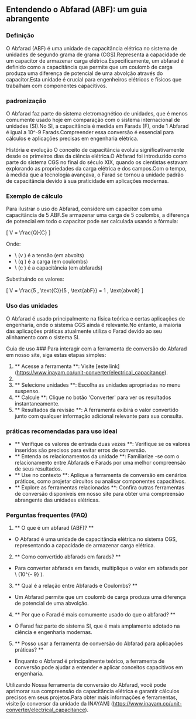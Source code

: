 ## Entendendo o Abfarad (ABF): um guia abrangente

### Definição
O Abfarad (ABF) é uma unidade de capacitância elétrica no sistema de unidades de segundo grama de grama (CGS).Representa a capacidade de um capacitor de armazenar carga elétrica.Especificamente, um abfarad é definido como a capacitância que permite que um coulomb de carga produza uma diferença de potencial de uma abvolção através do capacitor.Esta unidade é crucial para engenheiros elétricos e físicos que trabalham com componentes capacitivos.

### padronização
O Abfarad faz parte do sistema eletromagnético de unidades, que é menos comumente usado hoje em comparação com o sistema internacional de unidades (SI).No SI, a capacitância é medida em Farads (F), onde 1 Abfarad é igual a 10^-9 Farads.Compreender essa conversão é essencial para cálculos e aplicações precisas em engenharia elétrica.

História e evolução
O conceito de capacitância evoluiu significativamente desde os primeiros dias da ciência elétrica.O Abfarad foi introduzido como parte do sistema CGS no final do século XIX, quando os cientistas estavam explorando as propriedades da carga elétrica e dos campos.Com o tempo, à medida que a tecnologia avançava, o Farad se tornou a unidade padrão de capacitância devido à sua praticidade em aplicações modernas.

### Exemplo de cálculo
Para ilustrar o uso do Abfarad, considere um capacitor com uma capacitância de 5 ABF.Se armazenar uma carga de 5 coulombs, a diferença de potencial em todo o capacitor pode ser calculada usando a fórmula:

\[ V = \frac{Q}{C} \]

Onde:
- \ (v \) é a tensão (em abvolts)
- \ (q \) é a carga (em coulombs)
- \ (c \) é a capacitância (em abfarads)

Substituindo os valores:

\[ V = \frac{5 \, \text{C}}{5 \, \text{abF}} = 1 \, \text{abvolt} \]

### Uso das unidades
O Abfarad é usado principalmente na física teórica e certas aplicações de engenharia, onde o sistema CGS ainda é relevante.No entanto, a maioria das aplicações práticas atualmente utiliza o Farad devido ao seu alinhamento com o sistema SI.

Guia de uso ###
Para interagir com a ferramenta de conversão do Abfarad em nosso site, siga estas etapas simples:

1. ** Acesse a ferramenta **: Visite [este link] (https://www.inayam.co/unit-converter/electrical_capacitance).
2.
3. ** Selecione unidades **: Escolha as unidades apropriadas no menu suspenso.
4. ** Calcule **: Clique no botão 'Converter' para ver os resultados instantaneamente.
5. ** Resultados da revisão **: A ferramenta exibirá o valor convertido junto com qualquer informação adicional relevante para sua consulta.

### práticas recomendadas para uso ideal
- ** Verifique os valores de entrada duas vezes **: Verifique se os valores inseridos são precisos para evitar erros de conversão.
- ** Entenda os relacionamentos da unidade **: Familiarize -se com o relacionamento entre Abfarads e Farads por uma melhor compreensão de seus resultados.
- ** Use no contexto **: Aplique a ferramenta de conversão em cenários práticos, como projetar circuitos ou analisar componentes capacitivos.
- ** Explore as ferramentas relacionadas **: Confira outras ferramentas de conversão disponíveis em nosso site para obter uma compreensão abrangente das unidades elétricas.

### Perguntas frequentes (FAQ)

1. ** O que é um abfarad (ABF)? **
- O Abfarad é uma unidade de capacitância elétrica no sistema CGS, representando a capacidade de armazenar carga elétrica.

2. ** Como convertido abfarads em farads? **
- Para converter abfarads em farads, multiplique o valor em abfarads por \ (10^{- 9} \).

3. ** Qual é a relação entre Abfarads e Coulombs? **
- Um Abfarad permite que um coulomb de carga produza uma diferença de potencial de uma abvolção.

4. ** Por que o Farad é mais comumente usado do que o abfarad? **
- O Farad faz parte do sistema SI, que é mais amplamente adotado na ciência e engenharia modernas.

5. ** Posso usar a ferramenta de conversão do Abfarad para aplicações práticas? **
- Enquanto o Abfarad é principalmente teórico, a ferramenta de conversão pode ajudar a entender e aplicar conceitos capacitivos em engenharia.

Utilizando Nossa ferramenta de conversão do Abfarad, você pode aprimorar sua compreensão da capacitância elétrica e garantir cálculos precisos em seus projetos.Para obter mais informações e ferramentas, visite [o conversor da unidade da INAYAM] (https://www.inayam.co/unit-converter/electrical_capacitance).